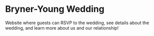 # Bryner-Young Wedding

Website where guests can RSVP to the wedding, see details about the wedding, and learn more about us and our relationship!
